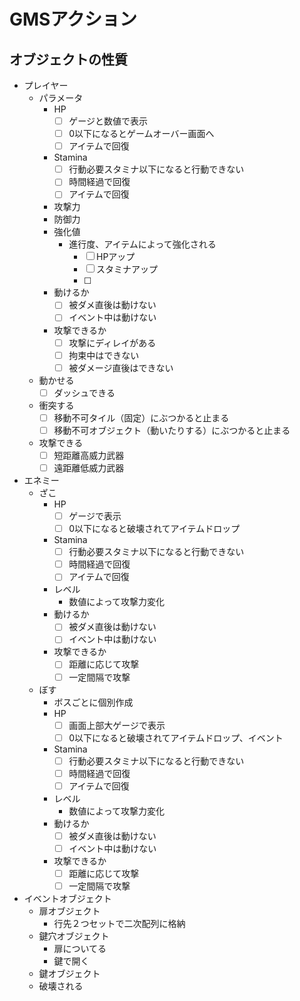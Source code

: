 # GMSアクション

## オブジェクトの性質

- プレイヤー
  - パラメータ
    - HP
      - [ ] ゲージと数値で表示
      - [ ] 0以下になるとゲームオーバー画面へ
      - [ ] アイテムで回復
    - Stamina
      - [ ] 行動必要スタミナ以下になると行動できない
      - [ ] 時間経過で回復
      - [ ] アイテムで回復
    - 攻撃力
    - 防御力
    - 強化値
      - 進行度、アイテムによって強化される
        - [ ] HPアップ
        - [ ] スタミナアップ
        - [ ] 
    - 動けるか
      - [ ] 被ダメ直後は動けない
      - [ ] イベント中は動けない
    - 攻撃できるか
      - [ ] 攻撃にディレイがある
      - [ ] 拘束中はできない
      - [ ] 被ダメージ直後はできない
  - 動かせる
    - [ ] ダッシュできる
  - 衝突する
    - [ ] 移動不可タイル（固定）にぶつかると止まる
    - [ ] 移動不可オブジェクト（動いたりする）にぶつかると止まる
  - 攻撃できる
    - [ ] 短距離高威力武器
    - [ ] 遠距離低威力武器
- エネミー
  - ざこ
    - HP
      - [ ] ゲージで表示
      - [ ] 0以下になると破壊されてアイテムドロップ
    - Stamina
      - [ ] 行動必要スタミナ以下になると行動できない
      - [ ] 時間経過で回復
      - [ ] アイテムで回復
    - レベル
      - 数値によって攻撃力変化
    - 動けるか
      - [ ] 被ダメ直後は動けない
      - [ ] イベント中は動けない
    - 攻撃できるか
      - [ ] 距離に応じて攻撃
      - [ ] 一定間隔で攻撃
  - ぼす
    - ボスごとに個別作成
    - HP
      - [ ] 画面上部大ゲージで表示
      - [ ] 0以下になると破壊されてアイテムドロップ、イベント
    - Stamina
      - [ ] 行動必要スタミナ以下になると行動できない
      - [ ] 時間経過で回復
      - [ ] アイテムで回復
    - レベル
      - 数値によって攻撃力変化
    - 動けるか
      - [ ] 被ダメ直後は動けない
      - [ ] イベント中は動けない
    - 攻撃できるか
      - [ ] 距離に応じて攻撃
      - [ ] 一定間隔で攻撃
- イベントオブジェクト
  - 扉オブジェクト
    - 行先２つセットで二次配列に格納
  - 鍵穴オブジェクト
    - 扉についてる
    - 鍵で開く
  - 鍵オブジェクト
  - 破壊される